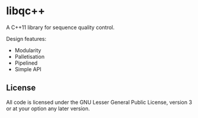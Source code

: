 libqc++
=======


A C++11 library for sequence quality control.

Design features:

- Modularity
- Palletisation
- Pipelined
- Simple API

License
-------

All code is licensed under the GNU Lesser General Public License, version 3 or
at your option any later version.
